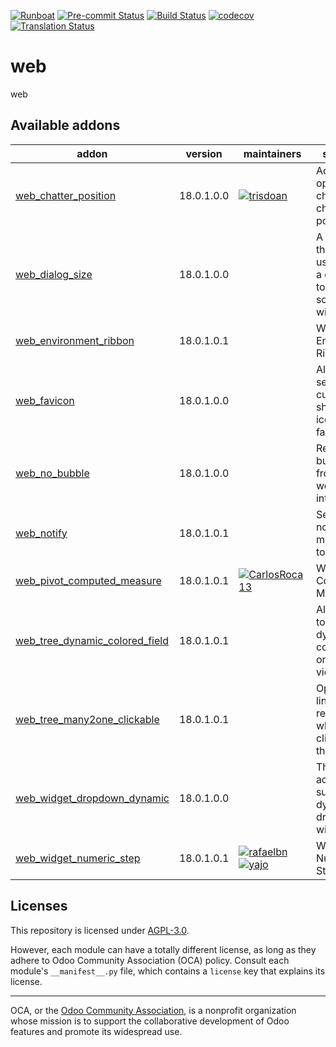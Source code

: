 
[![Runboat](https://img.shields.io/badge/runboat-Try%20me-875A7B.png)](https://runboat.odoo-community.org/builds?repo=OCA/web&target_branch=18.0)
[![Pre-commit Status](https://github.com/OCA/web/actions/workflows/pre-commit.yml/badge.svg?branch=18.0)](https://github.com/OCA/web/actions/workflows/pre-commit.yml?query=branch%3A18.0)
[![Build Status](https://github.com/OCA/web/actions/workflows/test.yml/badge.svg?branch=18.0)](https://github.com/OCA/web/actions/workflows/test.yml?query=branch%3A18.0)
[![codecov](https://codecov.io/gh/OCA/web/branch/18.0/graph/badge.svg)](https://codecov.io/gh/OCA/web)
[![Translation Status](https://translation.odoo-community.org/widgets/web-18-0/-/svg-badge.svg)](https://translation.odoo-community.org/engage/web-18-0/?utm_source=widget)

<!-- /!\ do not modify above this line -->

# web

web

<!-- /!\ do not modify below this line -->

<!-- prettier-ignore-start -->

[//]: # (addons)

Available addons
----------------
addon | version | maintainers | summary
--- | --- | --- | ---
[web_chatter_position](web_chatter_position/) | 18.0.1.0.0 | [![trisdoan](https://github.com/trisdoan.png?size=30px)](https://github.com/trisdoan) | Add an option to change the chatter position
[web_dialog_size](web_dialog_size/) | 18.0.1.0.0 |  | A module that lets the user expand a dialog box to the full screen width.
[web_environment_ribbon](web_environment_ribbon/) | 18.0.1.0.1 |  | Web Environment Ribbon
[web_favicon](web_favicon/) | 18.0.1.0.0 |  | Allows to set a custom shortcut icon (aka favicon)
[web_no_bubble](web_no_bubble/) | 18.0.1.0.0 |  | Remove the bubbles from the web interface
[web_notify](web_notify/) | 18.0.1.0.1 |  | Send notification messages to user
[web_pivot_computed_measure](web_pivot_computed_measure/) | 18.0.1.0.1 | [![CarlosRoca13](https://github.com/CarlosRoca13.png?size=30px)](https://github.com/CarlosRoca13) | Web Pivot Computed Measure
[web_tree_dynamic_colored_field](web_tree_dynamic_colored_field/) | 18.0.1.0.1 |  | Allows you to dynamically color fields on tree views
[web_tree_many2one_clickable](web_tree_many2one_clickable/) | 18.0.1.0.1 |  | Open the linked resource when clicking on their name
[web_widget_dropdown_dynamic](web_widget_dropdown_dynamic/) | 18.0.1.0.0 |  | This module adds support for dynamic dropdown widget
[web_widget_numeric_step](web_widget_numeric_step/) | 18.0.1.0.1 | [![rafaelbn](https://github.com/rafaelbn.png?size=30px)](https://github.com/rafaelbn) [![yajo](https://github.com/yajo.png?size=30px)](https://github.com/yajo) | Web Widget Numeric Step

[//]: # (end addons)

<!-- prettier-ignore-end -->

## Licenses

This repository is licensed under [AGPL-3.0](LICENSE).

However, each module can have a totally different license, as long as they adhere to Odoo Community Association (OCA)
policy. Consult each module's `__manifest__.py` file, which contains a `license` key
that explains its license.

----
OCA, or the [Odoo Community Association](http://odoo-community.org/), is a nonprofit
organization whose mission is to support the collaborative development of Odoo features
and promote its widespread use.
